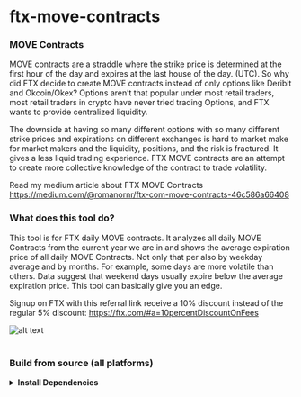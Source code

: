 # ftx-move-contracts

### MOVE Contracts
MOVE contracts are a straddle where the strike price is determined at the first hour of the day and expires at the last house of the day. (UTC).
So why did FTX decide to create MOVE contracts instead of only options like Deribit and Okcoin/Okex?
Options aren’t that popular under most retail traders, most retail traders in crypto have never tried trading Options, and FTX wants to provide centralized liquidity.

The downside at having so many different options with so many different strike prices and expirations on different exchanges is hard to market make for market makers and the liquidity, positions, and the risk is fractured. It gives a less liquid trading experience. FTX MOVE contracts are an attempt to create more collective knowledge of the contract to trade volatility.

Read my medium article about FTX MOVE Contracts
https://medium.com/@romanornr/ftx-com-move-contracts-46c586a66408

### What does this tool do?

This tool is for FTX daily MOVE contracts. It analyzes all daily MOVE Contracts from the current year we are in and shows the average expiration price of all daily MOVE Contracts. Not only that per also by weekday average and by months. For example, some days are more volatile than others. Data suggest that weekend days usually expire below the average expiration price. This tool can basically give you an edge.

Signup on FTX with this referral link receive a 10% discount instead of the regular 5% discount: https://ftx.com/#a=10percentDiscountOnFees


![alt text](https://github.com/romanornr/ftx-move-contracts/blob/master/screenshots/1.png?raw=true)
<br></br>

### Build from source (all platforms)

<details><summary><b>Install Dependencies</b></summary>

- **Go 1.13 or 1.14**

  Installation instructions can be found here: https://golang.org/doc/install.
  Ensure Go was installed properly and is a supported version:
  ```sh
  $ go version
  $ go env GOROOT GOPATH
  ```
  NOTE: `GOROOT` and `GOPATH` must not be on the same path. Since Go 1.8 (2016),
  `GOROOT` and `GOPATH` are set automatically, and you do not need to change
  them. However, you still need to add `$GOPATH/bin` to your `PATH` in order to
  run binaries installed by `go get` and `go install` (On Windows, this happens
  automatically).

  Unix example -- add these lines to .profile:

  ```
  PATH="$PATH:/usr/local/go/bin"  # main Go binaries ($GOROOT/bin)
  PATH="$PATH:$HOME/go/bin"       # installed Go projects ($GOPATH/bin)
  ```
  
  - **Git**

  Installation instructions can be found at https://git-scm.com or
  https://gitforwindows.org.
  ```sh
  $ git version
  ```
